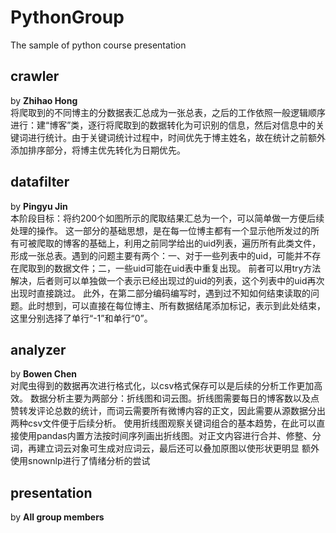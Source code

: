 # PythonGroup
The sample of python course presentation

## crawler
by **Zhihao Hong**  
    将爬取到的不同博主的分数据表汇总成为一张总表，之后的工作依照一般逻辑顺序进行：建“博客”类，逐行将爬取到的数据转化为可识别的信息，然后对信息中的关键词进行统计。由于关键词统计过程中，时间优先于博主姓名，故在统计之前额外添加排序部分，将博主优先转化为日期优先。

## datafilter
by **Pingyu Jin**  
    本阶段目标：将约200个如图所示的爬取结果汇总为一个，可以简单做一方便后续处理的操作。
	这一部分的基础思想，是在每一位博主都有一个显示他所发过的所有可被爬取的博客的基础上，利用之前同学给出的uid列表，遍历所有此类文件，形成一张总表。遇到的问题主要有两个：一、对于一些列表中的uid，可能并不存在爬取到的数据文件；二，一些uid可能在uid表中重复出现。
	前者可以用try方法解决，后者则可以单独做一个表示已经出现过的uid的列表，这个列表中的uid再次出现时直接跳过。
	此外，在第二部分编码编写时，遇到过不知如何结束读取的问题。此时想到，可以直接在每位博主、所有数据结尾添加标记，表示到此处结束，这里分别选择了单行“-1”和单行“0”。

## analyzer
by **Bowen Chen**  
    对爬虫得到的数据再次进行格式化，以csv格式保存可以是后续的分析工作更加高效。
数据分析主要为两部分：折线图和词云图。折线图需要每日的博客数以及点赞转发评论总数的统计，而词云需要所有微博内容的正文，因此需要从源数据分出两种csv文件便于后续分析。
  使用折线图观察关键词组合的基本趋势，在此可以直接使用pandas内置方法按时间序列画出折线图。对正文内容进行合并、修整、分词，再建立词云对象可生成对应词云，最后还可以叠加原图以使形状更明显
  额外使用snownlp进行了情绪分析的尝试
  
## presentation  
by **All group members**
